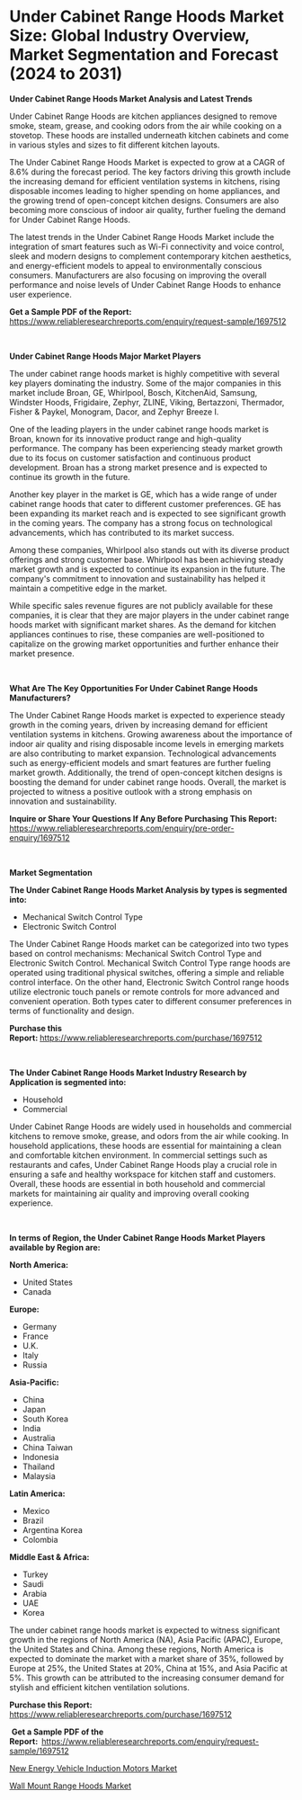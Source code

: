 <p><h1>Under Cabinet Range Hoods Market Size: Global Industry Overview, Market Segmentation and Forecast (2024 to 2031)</h1></p><p><strong>Under Cabinet Range Hoods Market Analysis and Latest Trends</strong></p>
<p><p>Under Cabinet Range Hoods are kitchen appliances designed to remove smoke, steam, grease, and cooking odors from the air while cooking on a stovetop. These hoods are installed underneath kitchen cabinets and come in various styles and sizes to fit different kitchen layouts.</p><p>The Under Cabinet Range Hoods Market is expected to grow at a CAGR of 8.6% during the forecast period. The key factors driving this growth include the increasing demand for efficient ventilation systems in kitchens, rising disposable incomes leading to higher spending on home appliances, and the growing trend of open-concept kitchen designs. Consumers are also becoming more conscious of indoor air quality, further fueling the demand for Under Cabinet Range Hoods.</p><p>The latest trends in the Under Cabinet Range Hoods Market include the integration of smart features such as Wi-Fi connectivity and voice control, sleek and modern designs to complement contemporary kitchen aesthetics, and energy-efficient models to appeal to environmentally conscious consumers. Manufacturers are also focusing on improving the overall performance and noise levels of Under Cabinet Range Hoods to enhance user experience.</p></p>
<p><strong>Get a Sample PDF of the Report:&nbsp;</strong> <a href="https://www.reliableresearchreports.com/enquiry/request-sample/1697512">https://www.reliableresearchreports.com/enquiry/request-sample/1697512</a></p>
<p>&nbsp;</p>
<p><strong>Under Cabinet Range Hoods Major Market Players</strong></p>
<p><p>The under cabinet range hoods market is highly competitive with several key players dominating the industry. Some of the major companies in this market include Broan, GE, Whirlpool, Bosch, KitchenAid, Samsung, Windster Hoods, Frigidaire, Zephyr, ZLINE, Viking, Bertazzoni, Thermador, Fisher & Paykel, Monogram, Dacor, and Zephyr Breeze I.</p><p>One of the leading players in the under cabinet range hoods market is Broan, known for its innovative product range and high-quality performance. The company has been experiencing steady market growth due to its focus on customer satisfaction and continuous product development. Broan has a strong market presence and is expected to continue its growth in the future.</p><p>Another key player in the market is GE, which has a wide range of under cabinet range hoods that cater to different customer preferences. GE has been expanding its market reach and is expected to see significant growth in the coming years. The company has a strong focus on technological advancements, which has contributed to its market success.</p><p>Among these companies, Whirlpool also stands out with its diverse product offerings and strong customer base. Whirlpool has been achieving steady market growth and is expected to continue its expansion in the future. The company's commitment to innovation and sustainability has helped it maintain a competitive edge in the market.</p><p>While specific sales revenue figures are not publicly available for these companies, it is clear that they are major players in the under cabinet range hoods market with significant market shares. As the demand for kitchen appliances continues to rise, these companies are well-positioned to capitalize on the growing market opportunities and further enhance their market presence.</p></p>
<p>&nbsp;</p>
<p><strong>What Are The Key Opportunities For Under Cabinet Range Hoods Manufacturers?</strong></p>
<p><p>The Under Cabinet Range Hoods market is expected to experience steady growth in the coming years, driven by increasing demand for efficient ventilation systems in kitchens. Growing awareness about the importance of indoor air quality and rising disposable income levels in emerging markets are also contributing to market expansion. Technological advancements such as energy-efficient models and smart features are further fueling market growth. Additionally, the trend of open-concept kitchen designs is boosting the demand for under cabinet range hoods. Overall, the market is projected to witness a positive outlook with a strong emphasis on innovation and sustainability.</p></p>
<p><strong>Inquire or Share Your Questions If Any Before Purchasing This Report:</strong> <a href="https://www.reliableresearchreports.com/enquiry/pre-order-enquiry/1697512">https://www.reliableresearchreports.com/enquiry/pre-order-enquiry/1697512</a></p>
<p>&nbsp;</p>
<p><strong>Market Segmentation</strong></p>
<p><strong>The Under Cabinet Range Hoods Market Analysis by types is segmented into:</strong></p>
<p><ul><li>Mechanical Switch Control Type</li><li>Electronic Switch Control</li></ul></p>
<p><p>The Under Cabinet Range Hoods market can be categorized into two types based on control mechanisms: Mechanical Switch Control Type and Electronic Switch Control. Mechanical Switch Control Type range hoods are operated using traditional physical switches, offering a simple and reliable control interface. On the other hand, Electronic Switch Control range hoods utilize electronic touch panels or remote controls for more advanced and convenient operation. Both types cater to different consumer preferences in terms of functionality and design.</p></p>
<p><strong>Purchase this Report:&nbsp;</strong><a href="https://www.reliableresearchreports.com/purchase/1697512">https://www.reliableresearchreports.com/purchase/1697512</a></p>
<p>&nbsp;</p>
<p><strong>The Under Cabinet Range Hoods Market Industry Research by Application is segmented into:</strong></p>
<p><ul><li>Household</li><li>Commercial</li></ul></p>
<p><p>Under Cabinet Range Hoods are widely used in households and commercial kitchens to remove smoke, grease, and odors from the air while cooking. In household applications, these hoods are essential for maintaining a clean and comfortable kitchen environment. In commercial settings such as restaurants and cafes, Under Cabinet Range Hoods play a crucial role in ensuring a safe and healthy workspace for kitchen staff and customers. Overall, these hoods are essential in both household and commercial markets for maintaining air quality and improving overall cooking experience.</p></p>
<p>&nbsp;</p>
<p><strong>In terms of Region, the Under Cabinet Range Hoods Market Players available by Region are:</strong></p>
<p>
    <p> <strong> North America: </strong>
        <ul>
            <li>United States</li>
            <li>Canada</li>
        </ul>
        </p> 
    <p> <strong> Europe: </strong>
        <ul>
            <li>Germany</li>
            <li>France</li>
            <li>U.K.</li>
            <li>Italy</li>
            <li>Russia</li>
        </ul>
        </p> 
    <p> <strong> Asia-Pacific: </strong>
        <ul>
            <li>China</li>
            <li>Japan</li>
            <li>South Korea</li>
            <li>India</li>
            <li>Australia</li>
            <li>China Taiwan</li>
            <li>Indonesia</li>
            <li>Thailand</li>
            <li>Malaysia</li>
        </ul>
        </p> 
    <p> <strong> Latin America: </strong>
        <ul>
            <li>Mexico</li>
            <li>Brazil</li>
            <li>Argentina Korea</li>
            <li>Colombia</li>
        </ul>
        </p> 
    <p> <strong> Middle East & Africa: </strong>
        <ul>
            <li>Turkey</li>
            <li>Saudi</li>
            <li>Arabia</li>
            <li>UAE</li>
            <li>Korea</li>
        </ul>
    </p>
    </p>
<p><p>The under cabinet range hoods market is expected to witness significant growth in the regions of North America (NA), Asia Pacific (APAC), Europe, the United States and China. Among these regions, North America is expected to dominate the market with a market share of 35%, followed by Europe at 25%, the United States at 20%, China at 15%, and Asia Pacific at 5%. This growth can be attributed to the increasing consumer demand for stylish and efficient kitchen ventilation solutions.</p></p>
<p><strong>Purchase this Report: </strong><a href="https://www.reliableresearchreports.com/purchase/1697512">https://www.reliableresearchreports.com/purchase/1697512</a></p>
<p>&nbsp;<strong>Get a Sample PDF of the Report:&nbsp;&nbsp;</strong><a href="https://www.reliableresearchreports.com/enquiry/request-sample/1697512">https://www.reliableresearchreports.com/enquiry/request-sample/1697512</a></p>
<p><strong></strong></p>
<p><p><a href="https://simplistic-meeting-7ee.notion.site/New-Energy-Vehicle-Induction-Motors-Market-Insights-Market-Players-and-Forecast-Till-2031-b0a50266e26f4124a913eeccaf2401a2">New Energy Vehicle Induction Motors Market</a></p><p><a href="https://github.com/Sinjinluong3e0awx2m195k76/Market-Research-Report-List-1/blob/main/wall-mount-range-hoods-market.md">Wall Mount Range Hoods Market</a></p></p>